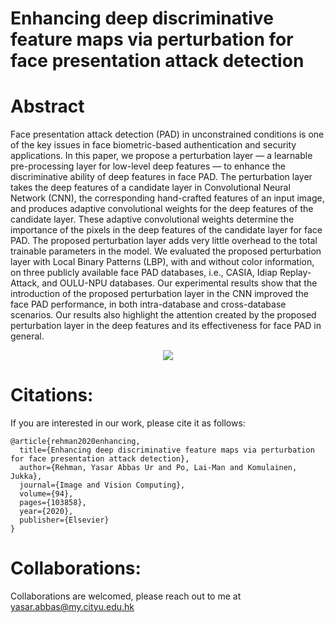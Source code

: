 # Enhancing deep discriminative feature maps via perturbation for face presentation attack detection

# Abstract
Face presentation attack detection (PAD) in unconstrained conditions is one of the key issues in face biometric-based authentication and security applications. In this paper, we propose a perturbation layer — a learnable pre-processing layer for low-level deep features — to enhance the discriminative ability of deep features in face PAD. The perturbation layer takes the deep features of a candidate layer in Convolutional Neural Network (CNN), the corresponding hand-crafted features of an input image, and produces adaptive convolutional weights for the deep features of the candidate layer. These adaptive convolutional weights determine the importance of the pixels in the deep features of the candidate layer for face PAD. The proposed perturbation layer adds very little overhead to the total trainable parameters in the model. We evaluated the proposed perturbation layer with Local Binary Patterns (LBP), with and without color information, on three publicly available face PAD databases, i.e., CASIA, Idiap Replay-Attack, and OULU-NPU databases. Our experimental results show that the introduction of the proposed perturbation layer in the CNN improved the face PAD performance, in both intra-database and cross-database scenarios. Our results also highlight the attention created by the proposed perturbation layer in the deep features and its effectiveness for face PAD in general.

<p align="center">
  <img src="[http://some_place.com/image.png](https://ars.els-cdn.com/content/image/1-s2.0-S0262885619304512-gr2.jpg)" />
</p>



# Citations:
If you are interested in our work, please cite it as follows:

```
@article{rehman2020enhancing,
  title={Enhancing deep discriminative feature maps via perturbation for face presentation attack detection},
  author={Rehman, Yasar Abbas Ur and Po, Lai-Man and Komulainen, Jukka},
  journal={Image and Vision Computing},
  volume={94},
  pages={103858},
  year={2020},
  publisher={Elsevier}
}
```
# Collaborations:
Collaborations are welcomed, please reach out to me at yasar.abbas@my.cityu.edu.hk
